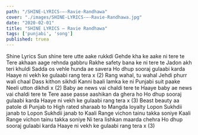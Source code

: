 ```yaml
---
path: "/SHINE-LYRICS-–-Ravie-Randhawa"
cover: "./images/SHINE-LYRICS-–-Ravie-Randhawa.jpg"
date: "2020-02-01"
title: "SHINE LYRICS – Ravie Randhawa"
tags: ['punjabi', 'song']
published: truea
---
```


Shine Lyrics
Sun shine tere utte aake rukkdi
Gehde kha ke aake ni tere te
Tere akhaan aage rehnda gabbru
Rakhe safety bana ke ni tere te
Jadon akh teri khuldi
Sadda os vehle hunda ae savera
Ho dhup sooraj gulaabi karda
Haaye ni vekh ke gulaabi rang tera x (2)
Rang wahal, tu wahal
Jehdi phurr wali chaal
Dass kithon sikhdi
Kanni baali lamka ke ni
Punjabi suit paake
Neeli utton dikhdi x (2)
Baby ae news vai chaldi tere te
Haaye baby ae news vai chaldi tere te
Tere aase passe aashikan da ghera ho
Ho dhup sooraj gulaabi karda
Haaye ni vekh ke gulaabi rang tera x (3)
Beast beauty aa patole di Punjab to
High rated sharaab to
Mangda loyalty Lopon Sukhdii janab to
Lopon Sukhdii janab to
Kaali Range vichon tainu takka soniye
Kaali Range vichon tainu takka soniye
Ni tera lishkan maarda chehra
Ho dhup sooraj gulaabi karda
Haaye ni vekh ke gulaabi rang tera x (3)
